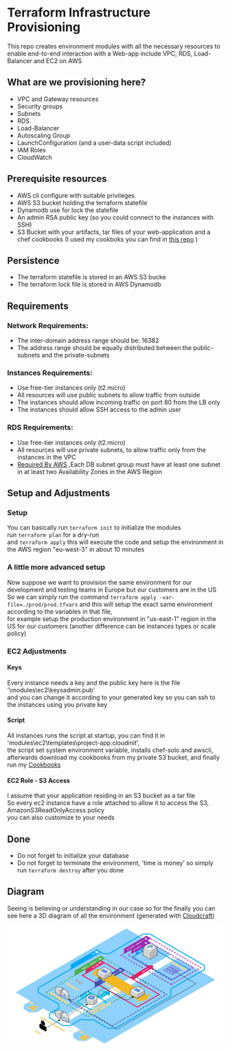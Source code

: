 # Terraform Infrastructure Provisioning
This repo creates environment modules with all the necessary resources to enable end-to-end interaction with a Web-app include VPC, RDS, Load-Balancer and EC2 on AWS


## What are we provisioning here?
- VPC and Gateway resources
- Security groups
- Subnets
- RDS
- Load-Balancer
- Autoscaling Group
- LaunchConfiguration (and a user-data script included)
- IAM Roles
- CloudWatch
    

## Prerequisite resources
- AWS cli configure with suitable privileges
- AWS S3 bucket holding the terraform statefile
- Dynamodb use for lock the statefile
- An admin RSA public key (so you could connect to the instances with SSH) 
- S3 Bucket with your artifacts, tar files of your web-application and a chef cookbooks (I used my cookboks you can find in [this repo](https://github.com/isaacTadela/Chef_ec2) )


## Persistence
- The terraform statefile is stored in an AWS S3 bucke
- The terraform lock file is stored in AWS Dynamodb


## Requirements

### Network Requirements:
- The inter-domain address range should be: 16382
- The address range should be equally distributed between the public-subnets and the private-subnets

### Instances Requirements:
- Use free-tier instances only (t2.micro)
- All resources will use public subnets to allow traffic from outside
- The instances should allow incoming traffic on port 80 from the LB only
- The instances should allow SSH access to the admin user

### RDS Requirements:
- Use free-tier instances only (t2.micro)
- All resources will use private subnets, to allow traffic only from the instances in the VPC
- [Required By AWS](https://docs.aws.amazon.com/AmazonRDS/latest/UserGuide/USER_VPC.WorkingWithRDSInstanceinaVPC.html) ,Each DB subnet group must have at least one subnet in at least two Availability Zones in the AWS Region


## Setup and Adjustments

### Setup
You can basically run  ```terraform init```  to initialize the modules  
run  ```terraform plan```  for a dry-run  
and  ```terraform apply```  this will execute the code and setup the environment in the AWS region "eu-west-3" in about 10 minutes

### A little more advanced setup
Now suppose we want to provision the same environment for our development and testing teams in Europe but our customers are in the US  
So we can simply run the command  ```terraform apply -var-file=./prod/prod.tfvars```  and this will setup the exact same environment according to the variables in that file,  
for example setup the production environment in "us-east-1" region in the US for our customers
(another difference can be instances types or scale policy)

### EC2 Adjustments

#### Keys
Every instance needs a key and the public key here is the file '\modules\ec2\keysadmin.pub'  
and you can change it according to your generated key so you can ssh to the instances using you private key

#### Script
All instances runs the script at startup, you can find it in 'modules\ec2\templates\project-app.cloudinit',  
the script set system environment variable, installs chef-solo and awscli, afterwards download my cookbooks from my private S3 bucket,
and finally run my [Cookbooks](https://github.com/isaacTadela/Chef_ec2) 

#### EC2 Role - S3 Access
I assume that your application residing in an S3 bucket as a tar file  
So every ec2 instance have a role attached to allow it to access the S3, AmazonS3ReadOnlyAccess policy  
you can also customize to your needs


## Done
- Do not forget to initialize your database
- Do not forget to terminate the environment, 'time is money' so simply run ```terraform destroy``` after you done


## Diagram
Seeing is believing or understanding in our case so for the finally you can see here a 3D diagram of all the environment
(generated with [Cloudcraft](https://www.cloudcraft.co))

![cloudcraft diagram]( /cloudcraft%20diagram(3D).PNG )
